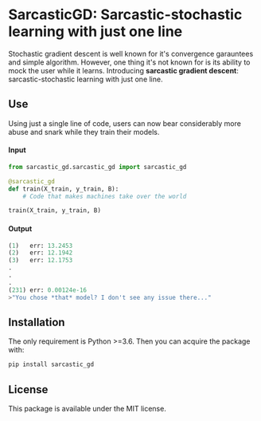  
# SarcasticGD: Sarcastic-stochastic learning with just one line
Stochastic gradient descent is well known for it's convergence garauntees and simple algorithm. However, one thing it's not known for is its ability to mock the user while it learns. Introducing **sarcastic gradient descent**: sarcastic-stochastic learning with just one line.

## Use
Using just a single line of code, users can now bear considerably more abuse and snark while they train their models. 

#### Input
```py
from sarcastic_gd.sarcastic_gd import sarcastic_gd

@sarcastic_gd
def train(X_train, y_train, B):
    # Code that makes machines take over the world

train(X_train, y_train, B)
```

#### Output
```py
(1)   err: 13.2453
(2)   err: 12.1942
(3)   err: 12.1753
.
.
.
(231) err: 0.00124e-16
>"You chose *that* model? I don't see any issue there..."
```

## Installation
The only requirement is Python >=3.6. Then you can acquire the package with:
```bash
pip install sarcastic_gd
```

## License
This package is available under the MIT license.
 
